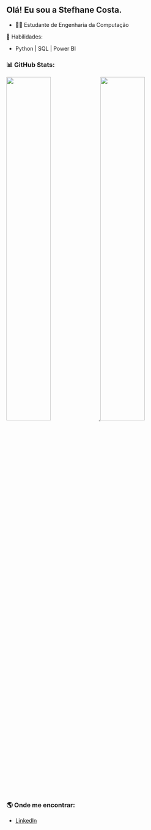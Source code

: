 ## Olá! Eu sou a Stefhane Costa.

- 👩‍💻 Estudante de Engenharia da Computação

🚀 Habilidades:

- Python | SQL | Power BI 

### 📊 GitHub Stats:
<div>
  <a href="https://github.com/stefhanecosta">
    <img width="48%" src="https://github-readme-stats.vercel.app/api?username=stefhanecosta&show_icons=true&theme=dracula&include_all_commits=true&count_private=true"/>
    <img width="48%" src="https://github-readme-stats.vercel.app/api/top-langs/?username=stefhanecosta&layout=compact&langs_count=16&theme=dracula"/>
  </a>
</div>

### 🌎 Onde me encontrar:
- [LinkedIn](https://www.linkedin.com/in/stefhane-costa-3443a3238)

